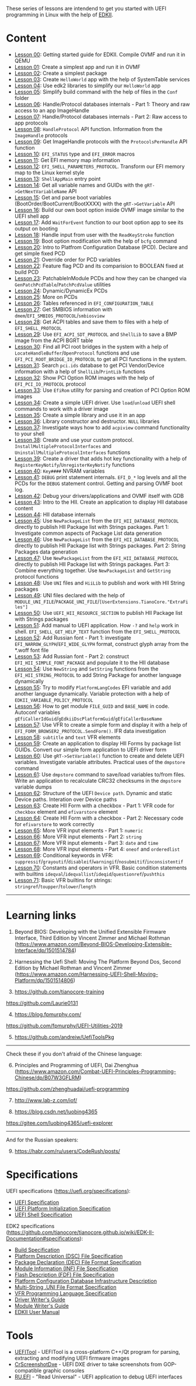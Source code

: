 These series of lessons are intendend to get you started with UEFI programming in Linux with the help of [EDKII](https://github.com/tianocore/edk2).

# Content

- [Lesson 00](Lessons/Lesson_00): Getting started guide for EDKII. Compile OVMF and run it in QEMU
- [Lesson 01](Lessons/Lesson_01): Create a simplest app and run it in OVMF
- [Lesson 02](Lessons/Lesson_02): Create a simplest package
- [Lesson 03](Lessons/Lesson_03): Create `HelloWorld` app with the help of SystemTable services
- [Lesson 04](Lessons/Lesson_04): Use edk2 libraries to simplify our `HelloWorld` app
- [Lesson 05](Lessons/Lesson_05): Simplify build command with the help of files in the `Conf` folder
- [Lesson 06](Lessons/Lesson_06): Handle/Protocol databases internals - Part 1: Theory and raw access to an app ImageHandle
- [Lesson 07](Lessons/Lesson_07): Handle/Protocol databases internals - Part 2: Raw access to app protocols
- [Lesson 08](Lessons/Lesson_08): `HandleProtocol` API function. Information from the `ImageHandle` protocols
- [Lesson 09](Lessons/Lesson_09): Get ImageHandle protocols with the `ProtocolsPerHandle` API function
- [Lesson 10](Lessons/Lesson_10): `EFI_STATUS` type and `EFI_ERROR` macros
- [Lesson 11](Lessons/Lesson_11): Get EFI memory map information
- [Lesson 12](Lessons/Lesson_12): `EFI_SHELL_PARAMETERS_PROTOCOL`. Transform our EFI memory map to the Linux kernel style
- [Lesson 13](Lessons/Lesson_13): `ShellAppMain` entry point
- [Lesson 14](Lessons/Lesson_14): Get all variable names and GUIDs with the `gRT->GetNextVariableName` API
- [Lesson 15](Lessons/Lesson_15): Get and parse boot variables (BootOrder/BootCurrent/BootXXXX) with the `gRT->GetVariable` API
- [Lesson 16](Lessons/Lesson_16): Build our own boot option inside OVMF image similar to the UEFI shell app
- [Lesson 17](Lessons/Lesson_17): Add `WaitForEvent` function to our boot option app to see its output on booting
- [Lesson 18](Lessons/Lesson_18): Handle input from user with the `ReadKeyStroke` function
- [Lesson 19](Lessons/Lesson_19): Boot option modification with the help of `bcfg` command
- [Lesson 20](Lessons/Lesson_20): Intro to Platfrom Configuration Database (PCD). Declare and get simple fixed PCD
- [Lesson 21](Lessons/Lesson_21): Override order for PCD variables
- [Lesson 22](Lessons/Lesson_22): Feature flag PCD and its comparision to BOOLEAN fixed at build PCD
- [Lesson 23](Lessons/Lesson_23): PatchableInModule PCDs and how they can be changed via `GenPatchPcdTable`/`PatchPcdValue` utilities 
- [Lesson 24](Lessons/Lesson_24): Dynamic/DynamicEx PCDs
- [Lesson 25](Lessons/Lesson_25): More on PCDs
- [Lesson 26](Lessons/Lesson_26): Tables referenced in `EFI_CONFIGURATION_TABLE`
- [Lesson 27](Lessons/Lesson_27): Get SMBIOS information with `dmem`/`EFI_SMBIOS_PROTOCOL`/`smbiosview`
- [Lesson 28](Lessons/Lesson_28): Get ACPI tables and save them to files with a help of `EFI_SHELL_PROTOCOL`
- [Lesson 29](Lessons/Lesson_29): Use `EFI_ACPI_SDT_PROTOCOL` and `ShellLib` to save a BMP image from the ACPI BGRT table
- [Lesson 30](Lessons/Lesson_30): Find all PCI root bridges in the system with a help of `LocateHandleBuffer`/`OpenProtocol` functions and use
`EFI_PCI_ROOT_BRIDGE_IO_PROTOCOL` to get all PCI functions in the system.
- [Lesson 31](Lessons/Lesson_31): Search `pci.ids` database to get PCI Vendor/Device information with a help of `ShellLib`/`PrintLib` functions
- [Lesson 32](Lessons/Lesson_32): Show PCI Option ROM images with the help of `EFI_PCI_IO_PROTOCOL` protocol
- [Lesson 33](Lessons/Lesson_33): Use `EfiRom` utility for parsing and creation of PCI Option ROM images 
- [Lesson 34](Lessons/Lesson_34): Create a simple UEFI driver. Use `load`/`unload` UEFI shell commands to work with a driver image 
- [Lesson 35](Lessons/Lesson_35): Create a simple library and use it in an app
- [Lesson 36](Lessons/Lesson_36): Library constructor and destructor. `NULL` libraries
- [Lesson 37](Lessons/Lesson_37): Investigate ways how to add `acpiview` command functionality to your shell
- [Lesson 38](Lessons/Lesson_38): Create and use your custom protocol. `InstallMultipleProtocolInterfaces` and `UninstallMultipleProtocolInterfaces` functions
- [Lesson 39](Lessons/Lesson_39): Create a driver that adds hot key functionality with a help of `RegisterKeyNotify`/`UnregisterKeyNotify` functions
- [Lesson 40](Lessons/Lesson_40): `Key####` NVRAM variables
- [Lesson 41](Lessons/Lesson_41): `DEBUG` print statement internals. `EFI_D_*` log levels and all the PCDs for the `DEBUG` statement control. Getting and parsing OVMF boot log.
- [Lesson 42](Lessons/Lesson_42): Debug your drivers/applications and OVMF itself with GDB
- [Lesson 43](Lessons/Lesson_43): Intro to the HII. Create an application to display HII database content 
- [Lesson 44](Lessons/Lesson_44): HII database internals 
- [Lesson 45](Lessons/Lesson_45): Use `NewPackageList` from the `EFI_HII_DATABASE_PROTOCOL` directly to publish HII Package list with Strings packages. Part 1: Investigate common aspects of Package List data generation 
- [Lesson 46](Lessons/Lesson_46): Use `NewPackageList` from the `EFI_HII_DATABASE_PROTOCOL` directly to publish HII Package list with Strings packages. Part 2: String Packages data generation
- [Lesson 47](Lessons/Lesson_47): Use `NewPackageList` from the `EFI_HII_DATABASE_PROTOCOL` directly to publish HII Package list with Strings packages. Part 3: Combine everything together. Use `NewPackageList` and `GetString` protocol functions
- [Lesson 48](Lessons/Lesson_48): Use `UNI` files and `HiiLib` to publish and work with HII String packages
- [Lesson 49](Lessons/Lesson_49): UNI files declared with the help of `MODULE_UNI_FILE`/`PACKAGE_UNI_FILE`/`[UserExtensions.TianoCore."ExtraFiles"]`
- [Lesson 50](Lessons/Lesson_50): Use `UEFI_HII_RESOURCE_SECTION` to publish HII Package list with Strings packages
- [Lesson 51](Lessons/Lesson_51): Add manual to UEFI application. How `-?` and `help` work in shell. `EFI_SHELL_GET_HELP_TEXT` function from the `EFI_SHELL_PROTOCOL`
- [Lesson 52](Lessons/Lesson_52): Add Russian font - Part 1: investigate `EFI_NARROW_GLYPH`/`EFI_WIDE_GLYPH` format, construct glyph array from the *.woff font file
- [Lesson 53](Lessons/Lesson_53): Add Russian font - Part 2: construct `EFI_HII_SIMPLE_FONT_PACKAGE` and populate it to the HII database 
- [Lesson 54](Lessons/Lesson_54): Use `NewString` and `SetString` functions from the `EFI_HII_STRING_PROTOCOL` to add String Package for another language dynamically 
- [Lesson 55](Lessons/Lesson_55): Try to modify `PlatformLangCodes` EFI variable and add another language dynamically. Variable protection with a help of `EDKII_VARIABLE_POLICY_PROTOCOL`
- [Lesson 56](Lessons/Lesson_56): How to get module `FILE_GUID` and `BASE_NAME` in code. Autoconf variables `gEfiCallerIdGuid`/`gEdkiiDscPlatformGuid`/`gEfiCallerBaseName` 
- [Lesson 57](Lessons/Lesson_57): Use VFR to create a simple form and display it with a help of `EFI_FORM_BROWSER2_PROTOCOL.SendForm()`. IFR data investigation
- [Lesson 58](Lessons/Lesson_58): `subtitle` and `text` VFR elements
- [Lesson 59](Lessons/Lesson_59): Create an application to display HII Forms by package list GUIDs. Convert our simple form application to UEFI driver form
- [Lesson 60](Lessons/Lesson_60): Use `gRT->SetVariable()` function to create and delete UEFI variables. Investigate variable attributes. Practical uses of the `dmpstore` command
- [Lesson 61](Lessons/Lesson_61): Use `dmpstore` command to save/load variables to/from files. Write an application to recalculate CRC32 checksums in the `dmpstore` variable dumps
- [Lesson 62](Lessons/Lesson_62): Structure of the UEFI `Device path`. Dynamic and static Device paths. Interation over Device paths
- [Lesson 63](Lessons/Lesson_63): Create HII Form with a checkbox - Part 1: VFR code for `checkbox` element and `efivarstore` element
- [Lesson 64](Lessons/Lesson_64): Create HII Form with a checkbox - Part 2: Necessary code for `efivarstore` to work correctly
- [Lesson 65](Lessons/Lesson_65): More VFR input elements - Part 1: `numeric`
- [Lesson 66](Lessons/Lesson_66): More VFR input elements - Part 2: `string`
- [Lesson 67](Lessons/Lesson_67): More VFR input elements - Part 3: `date` and `time`
- [Lesson 68](Lessons/Lesson_68): More VFR input elements - Part 4: `oneof` and `orderedlist`
- [Lesson 69](Lessons/Lesson_69): Conditional keywords in VFR: `suppressif`/`grayoutif`/`disableif`/`warningif`/`nosubmitif`/`inconsistentif`
- [Lesson 70](Lessons/Lesson_70): Constants and operators in VFR. Basic condition statements with builtins `ideqval`/`ideqvallist`/`ideqid`/`questionref`/`pushthis`
- [Lesson 71](Lessons/Lesson_71): Basic VFR builtins for strings: `stringref`/`toupper`/`tolower`/`length`


_____

# Learning links

1) Beyond BIOS: Developing with the Unified Extensible Firmware Interface, Third Edition by Vincent Zimmer and Michael Rothman (https://www.amazon.com/Beyond-BIOS-Developing-Extensible-Interface/dp/1501514784)

2) Harnessing the Uefi Shell: Moving The Platform Beyond Dos, Second Edition by Michael Rothman and Vincent Zimmer (https://www.amazon.com/Harnessing-UEFI-Shell-Moving-Platform/dp/1501514806)

3) https://github.com/tianocore-training

https://github.com/Laurie0131

4) https://blog.fpmurphy.com/

https://github.com/fpmurphy/UEFI-Utilities-2019

5) https://github.com/andreiw/UefiToolsPkg

_______

Check these if you don't afraid of the Chinese language:

6) Principles and Programming of UEFI, Dai Zhenghua
(https://www.amazon.com/Combat-UEFI-Principles-Programming-Chinese/dp/B07W3GFLRM)

https://github.com/zhenghuadai/uefi-programming

7) http://www.lab-z.com/iof/

8) https://blog.csdn.net/luobing4365

https://gitee.com/luobing4365/uefi-explorer

_______

And for the Russian speakers:

9) https://habr.com/ru/users/CodeRush/posts/

# Specifications

UEFI specifications (https://uefi.org/specifications):
- [UEFI Specification](https://uefi.org/sites/default/files/resources/UEFI_Spec_2_9_2021_03_18.pdf)
- [UEFI Platform Initialization Specification](https://uefi.org/sites/default/files/resources/PI_Spec_1_7_A_final_May1.pdf)
- [UEFI Shell Specification](http://www.uefi.org/sites/default/files/resources/UEFI_Shell_2_2.pdf)

EDK2 specifications (https://github.com/tianocore/tianocore.github.io/wiki/EDK-II-Documentation#specifications):
- [Build Specification](https://edk2-docs.gitbook.io/edk-ii-build-specification/)
- [Platform Description (DSC) File Specification](https://edk2-docs.gitbook.io/edk-ii-dsc-specification/)
- [Package Declaration (DEC) File Format Specification](https://edk2-docs.gitbook.io/edk-ii-dec-specification/)
- [Module Information (INF) File Specification](https://edk2-docs.gitbook.io/edk-ii-inf-specification/)
- [Flash Description (FDF) File Specification](https://edk2-docs.gitbook.io/edk-ii-fdf-specification/)
- [Platform Configuration Database Infrastructure Description](https://edk2-docs.gitbook.io/edk-ii-pcd-specification/)
- [Multi-String .UNI File Format Specification](https://edk2-docs.gitbook.io/edk-ii-uni-specification/)
- [VFR Programming Language Specification](https://edk2-docs.gitbook.io/edk-ii-vfr-specification/)
- [Driver Writer's Guide](https://edk2-docs.gitbook.io/edk-ii-uefi-driver-writer-s-guide/)
- [Module Writer's Guide](https://edk2-docs.gitbook.io/edk-ii-module-writer-s-guide/)
- [EDKII User Manual](https://github.com/tianocore-docs/Docs/raw/master/User_Docs/EDK_II_UserManual_0_7.pdf)

# Tools

- [UEFITool](https://github.com/LongSoft/UEFITool) - UEFITool is a cross-platform C++/Qt program for parsing, extracting and modifying UEFI firmware images
- [CrScreenshotDxe](https://github.com/LongSoft/CrScreenshotDxe) - UEFI DXE driver to take screenshots from GOP-compatible graphic consoles
- [RU.EFI](http://ruexe.blogspot.com/) - "Read Universal" - UEFI application to debug UEFI interfaces
